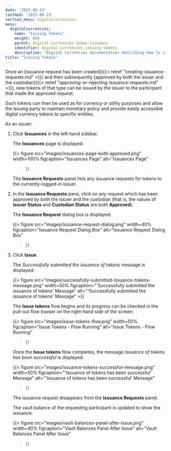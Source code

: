 ```yaml
---
date: '2023-06-23'
lastmod: '2023-06-23'
section_menu: digitalcurrencies
menu:
  digitalcurrencies:
    name: "Issuing Tokens"
    weight: 800
    parent: digital-currencies-token-issuance
    identifier: digital-currencies-issuing-tokens
    description: "Digital Currencies documentation describing how to issue tokens via the GUI"
title: "Issuing Tokens"
---
```


Once an [issuance request has been created]({{< relref "creating-issuance-requests.md" >}}) and then subsequently [approved by both the issuer and the custodian]({{< relref "approving-or-rejecting-issuance-requests.md" >}}), new tokens of that type can be issued by the issuer to the participant that made the approved request.

Such tokens can then be used as for currency or utility purposes and allow the issuing party to maintain monetary policy and provide easily accessible digital currency tokens to specific entities.

As an issuer:

1. Click **Issuances** in the left-hand sidebar.

   The **Issuances** page is displayed:

   {{<
      figure
	  src="images/issuances-page-both-approved.png"
      width=100%
	  figcaption="Issuances Page"
	  alt="Issuances Page"
   >}}

   The **Issuance Requests** panel lists any issuance requests for tokens to the currently-logged-in issuer.

2. In the **Issuance Requests** pane, click on any request which has been approved by both the issuer and the custodian (that is, the values of **Issuer Status** and **Custodian Status** are both **Approved**).

   The **Issuance Request** dialog box is displayed:

   {{<
      figure
	  src="images/issuance-request-dialog.png"
      width=40%
	  figcaption="Issuance Request Dialog Box"
	  alt="Issuance Request Dialog Box"
   >}}

3. Click **Issue**.

   The *Successfully submitted the issuance of tokens* message is displayed:

   {{< figure src="images/successfully-submitted-issuance-tokens-message.png" width=50% figcaption="'Successfully submitted the issuance of tokens' Message" alt="'Successfully submitted the issuance of tokens' Message" >}}

   The **Issue tokens** flow begins and its progress can be checked in the pull-out flow tracker on the right-hand side of the screen:

   {{<
      figure
	  src="images/issue-tokens-flow.png"
      width=50%
	  figcaption="Issue Tokens - Flow Running"
	  alt="Issue Tokens - Flow Running"
   >}}

   Once the **Issue tokens** flow completes, the message *Issuance of tokens has been successful* is displayed:

   {{<
      figure
	  src="images/issuance-tokens-successful-message.png"
      width=50%
	  figcaption="'Issuance of tokens has been successful' Message"
	  alt="'Issuance of tokens has been successful' Message"
   >}}

   The issuance request disappears from the **Issuance Requests** panel.
   
   The vault balance of the requesting participant is updated to show the issuance:
   
   {{<
      figure
	  src="images/vault-balances-panel-after-issue.png"
      width=40%
	  figcaption="Vault Balances Panel After Issue"
	  alt="Vault Balances Panel After Issue"
   >}}

